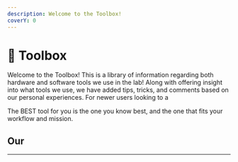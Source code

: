 ```yaml
---
description: Welcome to the Toolbox!
coverY: 0
---
```


# 🔧 Toolbox

Welcome to the Toolbox! This is a library of information regarding both hardware and software tools we use in the lab! Along with offering insight into what tools we use, we have added tips, tricks, and comments based on our personal experiences. For newer users looking to a

The BEST tool for you is the one you know best, and the one that fits your workflow and mission.







## Our&#x20;

****
